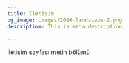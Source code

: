 ```yaml
---
title: İletişim
bg_image: images/2020-landscape-2.png
description: This is meta description

---
```

İletişim sayfası metin bölümü